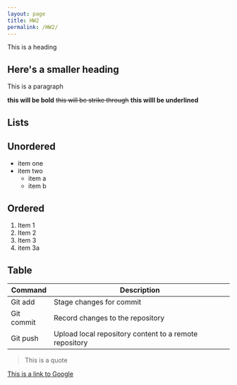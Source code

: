 ```yaml
---
layout: page
title: HW2
permalink: /HW2/
---   
```


This is a heading

## Here's a smaller heading

This is a paragraph

**this will be bold** ~~this will be strike through~~ **this willl be underlined**

## Lists

## Unordered
- item one
- item two
    - item a
    - item b
        
## Ordered

1. Item 1
2. Item 2
3. Item 3
4. item 3a

## Table
|  Command    | Description   | 
|------------  |------------  |
| Git add | Stage changes for commit  | 
| Git commit | Record changes to the repository  | 
| Git push | Upload local repository content to a remote repository  |

> This is a quote

[This is a link to Google](https://www.google.com/webhp?hl=en&sa=X&ved=0ahUKEwjx2MXs5rOEAxUS48kDHVzvDPkQPAgJ)
